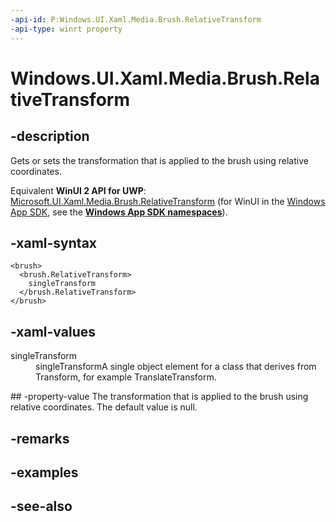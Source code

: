 ```yaml
---
-api-id: P:Windows.UI.Xaml.Media.Brush.RelativeTransform
-api-type: winrt property
---
```


<!-- Property syntax
public Windows.UI.Xaml.Media.Transform RelativeTransform { get;  set; }
-->

# Windows.UI.Xaml.Media.Brush.RelativeTransform

## -description
Gets or sets the transformation that is applied to the brush using relative coordinates.

Equivalent **WinUI 2 API for UWP**: [Microsoft.UI.Xaml.Media.Brush.RelativeTransform](/windows/winui/api/microsoft.ui.xaml.media.brush.relativetransform) (for WinUI in the [Windows App SDK](/windows/apps/windows-app-sdk/), see the **[Windows App SDK namespaces](/windows/windows-app-sdk/api/winrt/)**).

## -xaml-syntax
```xaml
<brush>
  <brush.RelativeTransform>
    singleTransform
  </brush.RelativeTransform>
</brush>
```


## -xaml-values
<dl><dt>singleTransform</dt><dd>singleTransformA single object element for a class that derives from Transform, for example TranslateTransform.</dd>
</dl>
## -property-value
The transformation that is applied to the brush using relative coordinates. The default value is null.

## -remarks

## -examples

## -see-also
